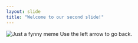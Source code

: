 ```yaml
---
layout: slide
title: "Welcome to our second slide!"
---
```

![Just a fynny meme](https://external-content.duckduckgo.com/iu/?u=https%3A%2F%2Fsayingimages.com%2Fwp-content%2Fuploads%2Fwhat-the-duck-are-you-lookin-at-meme.jpg&f=1&nofb=1)
Use the left arrow to go back.
